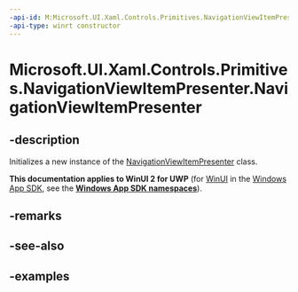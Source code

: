 ```yaml
---
-api-id: M:Microsoft.UI.Xaml.Controls.Primitives.NavigationViewItemPresenter.#ctor
-api-type: winrt constructor
---
```

<!-- Method syntax.
public NavigationViewItemPresenter.NavigationViewItemPresenter()
-->

# Microsoft.UI.Xaml.Controls.Primitives.NavigationViewItemPresenter.NavigationViewItemPresenter


## -description

Initializes a new instance of the [NavigationViewItemPresenter](navigationviewitempresenter.md) class.


**This documentation applies to WinUI 2 for UWP** (for [WinUI](/windows/apps/winui/winui3/) in the [Windows App SDK](/windows/apps/windows-app-sdk/), see the **[Windows App SDK namespaces](/windows/windows-app-sdk/api/winrt/)**).

## -remarks


## -see-also


## -examples



